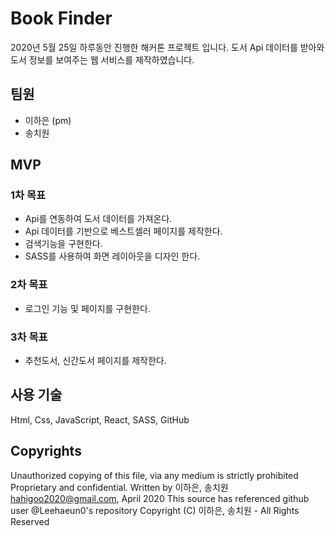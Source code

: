 # Book Finder

2020년 5월 25일 하루동안 진행한 해커톤 프로젝트 입니다.
도서 Api 데이터를 받아와 도서 정보를 보여주는 웹 서비스를 제작하였습니다.

## 팀원

* 이하은 (pm)
* 송치원

## MVP

### 1차 목표

* Api를 연동하여 도서 데이터를 가져온다.
* Api 데이터를 기반으로 베스트셀러 페이지를 제작한다.
* 검색기능을 구현한다.
* SASS를 사용하여 화면 레이아웃을 디자인 한다.

### 2차 목표

* 로그인 기능 및 페이지를 구현한다.

### 3차 목표

* 추천도서, 신간도서 페이지를 제작한다.

## 사용 기술

Html, Css, JavaScript, React, SASS, GitHub

## Copyrights

Unauthorized copying of this file, via any medium is strictly prohibited Proprietary and confidential. Written by 이하은, 송치원 hahigoo2020@gmail.com, April 2020 This source has referenced github user @Leehaeun0's repository Copyright (C) 이하은, 송치원 - All Rights Reserved

